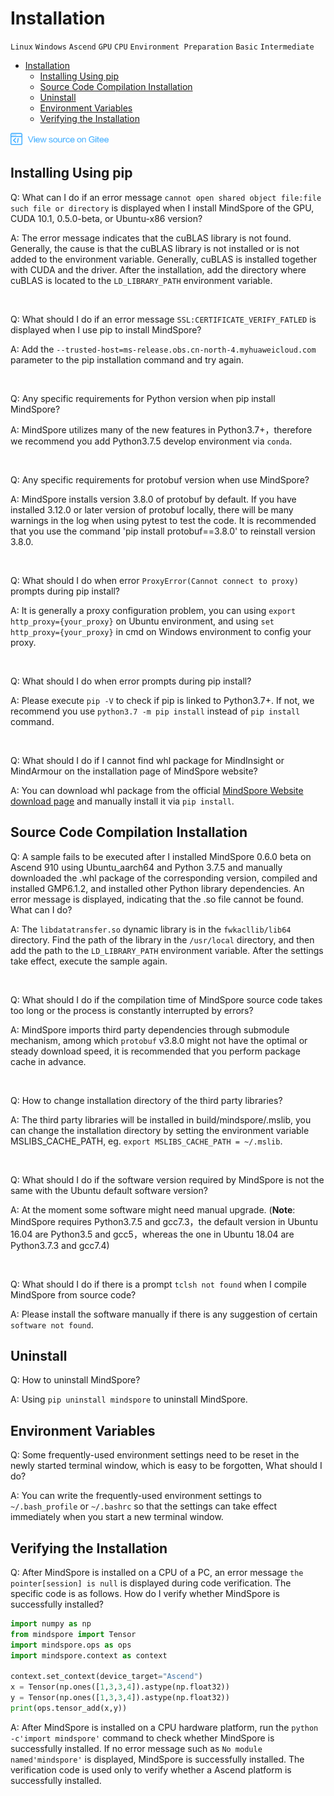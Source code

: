 ﻿# Installation

`Linux` `Windows` `Ascend` `GPU` `CPU` `Environment Preparation` `Basic` `Intermediate`

<!-- TOC -->

- [Installation](#Installation)
    - [Installing Using pip](#installing-using-pip)
    - [Source Code Compilation Installation](#source-code-compilation-installation)
    - [Uninstall](#uninstall)
    - [Environment Variables](#environment-variables)
    - [Verifying the Installation](#verifying-the-installation)

<!-- /TOC -->

<a href="https://gitee.com/mindspore/docs/blob/master/docs/faq/source_en/installation.md" target="_blank"><img src="./_static/logo_source.png"></a>

## Installing Using pip

Q: What can I do if an error message `cannot open shared object file:file such file or directory` is displayed when I install MindSpore of the GPU, CUDA 10.1, 0.5.0-beta, or Ubuntu-x86 version?

A: The error message indicates that the cuBLAS library is not found. Generally, the cause is that the cuBLAS library is not installed or is not added to the environment variable. Generally, cuBLAS is installed together with CUDA and the driver. After the installation, add the directory where cuBLAS is located to the `LD_LIBRARY_PATH` environment variable.

<br/>

Q: What should I do if an error message `SSL:CERTIFICATE_VERIFY_FATLED` is displayed when I use pip to install MindSpore?

A: Add the `--trusted-host=ms-release.obs.cn-north-4.myhuaweicloud.com` parameter to the pip installation command and try again.

<br/>

Q: Any specific requirements for Python version when pip install MindSpore?

A: MindSpore utilizes many of the new features in Python3.7+，therefore we recommend you add Python3.7.5 develop environment via `conda`.

<br/>

Q: Any specific requirements for protobuf version when use MindSpore?

A: MindSpore installs version 3.8.0 of protobuf by default. If you have installed 3.12.0 or later version of protobuf locally, there will be many warnings in the log when using pytest to test the code. It is recommended that you use the command 'pip install protobuf==3.8.0' to reinstall version 3.8.0.

<br/>

Q: What should I do when error `ProxyError(Cannot connect to proxy)` prompts during pip install?

A: It is generally a proxy configuration problem, you can using `export http_proxy={your_proxy}` on Ubuntu environment, and using `set http_proxy={your_proxy}` in cmd on Windows environment to config your proxy.

<br/>

Q: What should I do when error prompts during pip install?

A: Please execute `pip -V` to check if pip is linked to Python3.7+. If not, we recommend you
use `python3.7 -m pip install` instead of `pip install` command.

<br/>

Q: What should I do if I cannot find whl package for MindInsight or MindArmour on the installation page of MindSpore website?

A: You can download whl package from the official [MindSpore Website download page](https://www.mindspore.cn/versions) and manually install it via `pip install`.

## Source Code Compilation Installation

Q: A sample fails to be executed after I installed MindSpore 0.6.0 beta on Ascend 910 using Ubuntu_aarch64 and Python 3.7.5 and manually downloaded the .whl package of the corresponding version, compiled and installed GMP6.1.2, and installed other Python library dependencies. An error message is displayed, indicating that the .so file cannot be found. What can I do?

A: The `libdatatransfer.so` dynamic library is in the `fwkacllib/lib64` directory. Find the path of the library in the `/usr/local` directory, and then add the path to the `LD_LIBRARY_PATH` environment variable. After the settings take effect, execute the sample again.

<br/>

Q: What should I do if the compilation time of MindSpore source code takes too long or the process is constantly interrupted by errors?

A: MindSpore imports third party dependencies through submodule mechanism, among which `protobuf` v3.8.0 might not have the optimal or steady download speed, it is recommended that you perform package cache in advance.

<br/>

Q: How to change installation directory of the third party libraries?

A: The third party libraries will be installed in build/mindspore/.mslib, you can change the installation directory by setting the environment variable MSLIBS_CACHE_PATH, eg. `export MSLIBS_CACHE_PATH = ~/.mslib`.

<br/>

Q: What should I do if the software version required by MindSpore is not the same with the Ubuntu default software version?

A: At the moment some software might need manual upgrade. (**Note**: MindSpore requires Python3.7.5 and gcc7.3，the default version in Ubuntu 16.04 are Python3.5 and gcc5，whereas the one in Ubuntu 18.04 are Python3.7.3 and gcc7.4)

<br/>

Q: What should I do if there is a prompt `tclsh not found` when I compile MindSpore from source code?

A: Please install the software manually if there is any suggestion of certain `software not found`.

## Uninstall

Q: How to uninstall MindSpore?

A: Using `pip uninstall mindspore` to uninstall MindSpore.

## Environment Variables

Q: Some frequently-used environment settings need to be reset in the newly started terminal window, which is easy to be forgotten, What should I do?

A: You can write the frequently-used environment settings to `~/.bash_profile` or `~/.bashrc` so that the settings can take effect immediately when you start a new terminal window.

## Verifying the Installation

Q: After MindSpore is installed on a CPU of a PC, an error message `the pointer[session] is null` is displayed during code verification. The specific code is as follows. How do I verify whether MindSpore is successfully installed?

```python
import numpy as np
from mindspore import Tensor
import mindspore.ops as ops
import mindspore.context as context

context.set_context(device_target="Ascend")
x = Tensor(np.ones([1,3,3,4]).astype(np.float32))
y = Tensor(np.ones([1,3,3,4]).astype(np.float32))
print(ops.tensor_add(x,y))
```

A: After MindSpore is installed on a CPU hardware platform, run the `python -c'import mindspore'` command to check whether MindSpore is successfully installed. If no error message such as `No module named'mindspore'` is displayed, MindSpore is successfully installed. The verification code is used only to verify whether a Ascend platform is successfully installed.